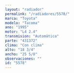 ```yaml
---
layout: "radiador"
permalink: "/radiadores/5578/"
marca: "Toyota"
modelo: "Tacoma"
ano: "1995"
motor: "L4 2.4"
transmision: "Automática"
parte: "431372"
clima: "Con clima"
alto: "18 3/4"
ancho: "25 5/8"
observaciones: ""
id: "5578"
---
```


